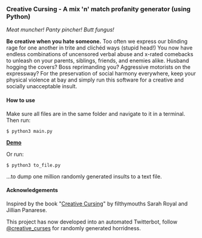 ### Creative Cursing - A mix 'n' match profanity generator (using Python)
*Meat muncher! Panty pincher! Butt fungus!*

**Be creative when you hate someone.** Too often we express our blinding rage for one another in trite and clichéd
ways (stupid head!) You now have endless combinations of uncensored verbal abuse and x-rated comebacks to unleash on your parents, siblings, friends, and enemies alike.
Husband hogging the covers? Boss reprimanding you? Aggressive motorists on the expressway? For the preservation of social harmony everywhere, keep your physical violence at bay and simply run this software for a creative and socially unacceptable insult.<BR>

#### How to use

Make sure all files are in the same folder and navigate to it in a terminal. Then run:

`$ python3 main.py`

[**Demo**](https://twitter.com/notmattjani/status/1303294341155356673)

Or run:

`$ python3 to_file.py`

...to dump one million randomly generated insults to a text file.

#### Acknowledgements
Inspired by the book "[Creative Cursing](https://www.amazon.co.uk/Creative-Cursing-Profanity-Generator-CREATIVE/dp/B00QPC520A/ref=sr_1_1)" by filthymouths Sarah Royal and Jillian Panarese.

This project has now developed into an automated Twitterbot, follow [@creative_curses](https://twitter.com/creative_curses) for randomly generated horridness.
